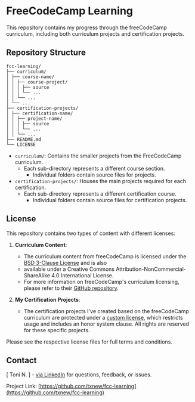 # FreeCodeCamp Learning

This repository contains my progress through the freeCodeCamp curriculum, including both curriculum projects and certification projects.

## Repository Structure
```
fcc-learning/
├── curriculum/
│ ├── course-name/
│ │ ├── course-project/
│ │ │ ├── source
│ │ │ └── ...
│ │ └── ...
│ └── ...
├── certification-projects/
│ ├── certification-name/
│ │ ├── project-name/
│ │ │ ├── source
│ │ │ └── ...
│ │ └── ...
├── README.md
└── LICENSE
```

- `curriculum/`: Contains the smaller projects from the FreeCodeCamp curriculum.
  - Each sub-directory represents a different course section.
    - Individual folders contain source files for projects.
- `certification-projects/`: Houses the main projects required for each certification.
  - Each sub-directory represents a different certification course.
    - Individual folders contain source files for certification projects.

## License

This repository contains two types of content with different licenses:

1. **Curriculum Content**:
   - The curriculum content from freeCodeCamp is licensed under the [BSD 3-Clause License](LICENSE-FCC) and is also
   - available under a Creative Commons Attribution-NonCommercial-ShareAlike 4.0 International License.
   - For more information on freeCodeCamp's curriculum licensing, please refer to their [GitHub repository](https://github.com/freeCodeCamp/freeCodeCamp).
  
2. **My Certification Projects**:
   - The certification projects I've created based on the freeCodeCamp curriculum are protected 
   under a [custom license](LICENSE), which restricts usage and includes an honor system clause.
   All rights are reserved for these specific projects.

Please see the respective license files for full terms and conditions.

## Contact

[ Toni N. ] - [ via LinkedIn](https://linkedin.com/in/txnew/) for questions, feedback, or issues.

Project Link: [https://github.com/txnew/fcc-learning](https://github.com/txnew/fcc-learning)
